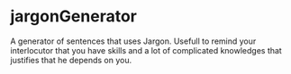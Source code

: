 # jargonGenerator
A generator of sentences that uses Jargon. Usefull to remind your interlocutor that you have skills and a lot of complicated knowledges that justifies that he depends on you.
